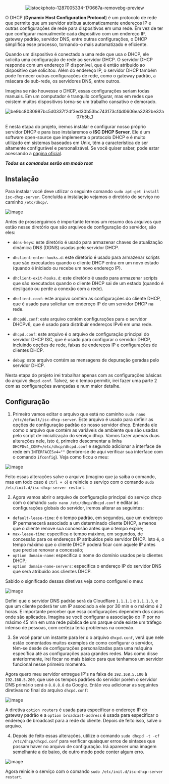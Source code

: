 <div align="center">

![istockphoto-1287005334-170667a-removebg-preview](https://user-images.githubusercontent.com/104470835/232313043-ad7be7d3-28e5-43da-8403-ac9f8d311ac1.png)

</div>

O DHCP (**Dynamic Host Configuration Protocol**) é um protocolo de rede que permite que um servidor atribua automaticamente endereços IP e outras configurações de rede para dispositivos em uma rede. Em vez de ter que configurar manualmente cada dispositivo com um endereço IP, gateway padrão, servidor DNS, entre outras configurações, o DHCP simplifica esse processo, tornando-o mais automatizado e eficiente.

Quando um dispositivo é conectado a uma rede que usa o DHCP, ele solicita uma configuração de rede ao servidor DHCP. O servidor DHCP responde com um endereço IP disponível, que é então atribuído ao dispositivo que solicitou. Além do endereço IP, o servidor DHCP também pode fornecer outras configurações de rede, como o gateway padrão, a máscara de sub-rede, os servidores DNS, entre outros.

Imagina se não houvesse o DHCP, essas configurações seriam todas manuais. Em um computador é tranquilo configurar, mas em redes que existem muitos dispositivos torna-se um trabalho cansativo e demorado. 

<div align="center">

![be9bc8030987bc5d0337f2df3ed30b53bc743173cf4d0606ea3282be32a07b5b_1](https://user-images.githubusercontent.com/104470835/232315731-7fb60fd2-7541-4001-a604-c001f7b715a7.jpg)

</div>

E nesta etapa do projeto, iremos instalar e configurar nosso próprio servidor DHCP e para isso instalaremos o **ISC DHCP Server**. Ele é um software open-source que implementa o protocolo DHCP e é muito utilizado em sistemas baseados em Unix, têm a característica de ser altamente configurável e personalizável. Se você quiser saber, pode estar acessando a [página oficial](https://www.isc.org/dhcp/).


***Todos os comandos serão em modo root***

## Instalação

Para instalar você deve utilizar o seguinte comando `sudo apt-get install isc-dhcp-server`. Concluída a instalação vejamos o diretório do serviço no caminho `/etc/dhcp/`.

![image](https://user-images.githubusercontent.com/104470835/232315843-2ac199e2-cdce-4252-9c58-abfe02ac8dbb.png)

Antes de prosserguimos é importante termos um resumo dos arquivos que estão nesse diretório que são arquivos de configuração do servidor, são eles:

* `ddns-keys`: este diretório é usado para armazenar chaves de atualização dinâmica DNS (DDNS) usadas pelo servidor DHCP.

* `dhclient-enter-hooks.d`: este diretório é usado para armazenar scripts que são executados quando o cliente DHCP entra em um novo estado (quando é iniciado ou recebe um novo endereço IP).

* `dhclient-exit-hooks.d`: este diretório é usado para armazenar scripts que são executados quando o cliente DHCP sai de um estado (quando é desligado ou perde a conexão com a rede).

* `dhclient.conf`: este arquivo contém as configurações do cliente DHCP, que é usado para solicitar um endereço IP de um servidor DHCP na rede.

* `dhcpd6.conf`: este arquivo contém configurações para o servidor DHCPv6, que é usado para distribuir endereços IPv6 em uma rede.

* `dhcpd.conf`: este arquivo é o arquivo de configuração principal do servidor DHCP ISC, que é usado para configurar o servidor DHCP, incluindo opções de rede, faixas de endereços IP e configurações de clientes DHCP.

* `debug`: este arquivo contém as mensagens de depuração geradas pelo servidor DHCP.

Nesta etapa do projeto irei trabalhar apenas com as configurações básicas do arquivo `dhcpd.conf`. Talvez, se o tempo permitir, irei fazer uma parte 2 com as configurações avançadas e num maior detalhe.

## Configuração 

1. Primeiro vamos editar o arquivo que está no caminho `sudo nano /etc/default/isc-dhcp-server`. Este arquivo é usado para definir as opções de configuração padrão do nosso servidor dhcp. Entenda ele como o arquivo que contém as variáveis de ambiente que são usadas pelo script de inicialização do serviço dhcp. Vamos fazer apenas duas alterações nele, isto é, primeiro descomentar a linha `DHCPDv4_CONF=/etc/dhcp/dhcpd.conf` e segundo adicionar a interface de rede em `INTERFACESv4=""` (lembre-se de aqui verificar sua interface com o comando `ifconfig`). Veja como ficou o meu:

![image](https://user-images.githubusercontent.com/104470835/232319073-1ff0a794-6c57-4d7d-8306-b6908b0d132a.png)

Feito essas alterações salve o arquivo (imagino que ja saiba o comando, mas em todo caso é `ctrl + o`) e reinicie o serviço com o comando `sudo /etc/init.d/isc-dhcp-server restart`.

2. Agora vamos abrir o arquivo de configuração principal do serviço dhcp com o comando `sudo nano /etc/dhcp/dhcpd.conf` e editar as configurações globais do servidor, iremos alterar as seguintes:

* `default-lease-time`: é o tempo padrão, em segundos, que um endereço IP permanecerá associado a um determinado cliente DHCP, a menos que o cliente renove sua concessão antes que o tempo expire;
* `max-lease-time`: especifica o tempo máximo, em segundos, de concessão para os endereços IP atribuídos pelo servidor DHCP. Isto é, o tempo máximo que o cliente DHCP poderá ficar com aquele IP antes que precise renovar a concessão;
* `option domain-name`: especifica o nome do domínio usados pelo clientes DHCP; 
* `option domain-name-servers`: especifica o endereço IP do servidor DNS que será atribuído aos clientes DHCP.

Sabido o significado dessas diretivas veja como configurei o meu:

![image](https://user-images.githubusercontent.com/104470835/232330647-a782f007-7b19-400d-a78a-023f297fdd6f.png)

Defini que o servidor DNS padrão será da Cloudflare `1.1.1.1` e `1.1.1.3`, e que um cliente poderá ter um IP associado a ele por 30 min e o máximo é 2 horas. E importante perceber que essa configurações dependem dos casos onde são aplicados. Imagina se você configurar a associação do IP por no máximo 45 min em uma rede pública de um parque onde existe um tráfego intenso de pessoas, com certeza teria problemas na conexão.

3. Se você parar um instante para ler o o arquivo `dhcpd.conf`, verá que nele estão comentados muitos exemplos de como configurar o servidor, têm-se desde de configurações personalizadas para uma máquina específica até as configurações para grandes redes. Mas como disse anteriormente, irei focar no mais básico para que tenhamos um servidor funcional nesse primeiro momento. 

Agora quero meu servidor entregue IP's na faixa de `192.168.5.100` à `192.168.5.200`, que use os tempos padrões do servidor porém o servidor DNS primário será o `8.8.8.8` da Google. Então vou adicionar as seguintes diretivas no final do arquivo `dhcpd.conf`:

![image](https://user-images.githubusercontent.com/104470835/232332340-c2efe05b-dda2-499a-887b-a939cc51cde6.png)

A diretiva `option routers` é usada para especificar o endereço IP do gateway padrão e a `option broadcast-address` é usada para especificar o endereço de broadcast para a rede do cliente. Depois de feito isso, salve o arquivo.

4. Depois de feito essas alterações, utilize o comando `sudo dhcpd -t -cf /etc/dhcp/dhcpd.conf` para verificar quaisquer erros de sintaxes que possam haver no arquivo de configuração. Irá aparecer uma imagem semelhante a de baixo, de outro modo pode conter algum erro.

![image](https://user-images.githubusercontent.com/104470835/232332795-69f24922-2ef4-4f3b-94e4-0b13762f80e4.png)

Agora reinicie o serviço com o comando `sudo /etc/init.d/isc-dhcp-server restart`.







